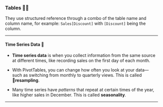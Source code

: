 ### Tables 🔳🔳
They use structured reference through a combo of the table name and column name, for example: ```Sales[Discount]``` with ```[Discount]``` being the column. 

---


#### Time Series Data 📅 
* **Time series data**  is when you collect information from the same source at different times, like recording sales on the first day of each month.

* With PivotTables, you can change how often you look at your data—such as switching from monthly to quarterly views. This is called 🔄**resampling**.

* Many time series have *patterns* that repeat at certain times of the year, like higher sales in December. This is called **seasonality**.

---

